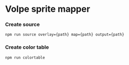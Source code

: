 # Volpe sprite mapper

### Create source
```bash
npm run source overlay={path} map={path} output={path}
```

### Create color table
```bash
npm run colortable
```